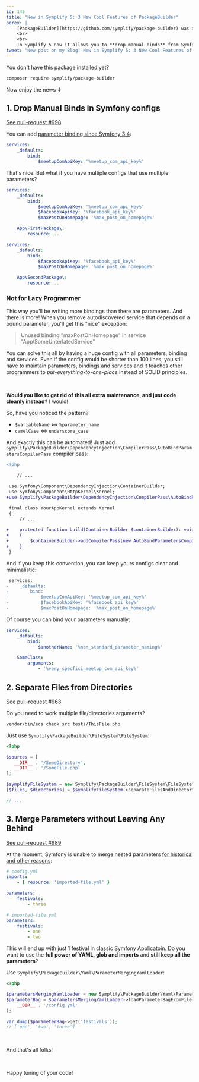```yaml
---
id: 145
title: "New in Symplify 5: 3 New Cool Features of PackageBuilder"
perex: |
    [PackageBuilder](https://github.com/symplify/package-builder) was always sort of meta package with all **the cool and shiny features anyone can use**. After all, it's the most downloaded Symplify package hitting almost [1000 downloads a day](https://packagist.org/packages/symplify/package-builder/stats).
    <br>
    <br>
    In Symplify 5 now it allows you to **drop manual binds** from Symfony configs, separate files from directories **in one method** and merge nested YAML parameters **with 1&nbsp;service**.
tweet: "New post on my Blog: New in Symplify 5: 3 New Cool Features of PackageBuilder #symfony #autowiring #yaml"
---
```


You don't have this package installed yet?

```bash
composer require symplify/package-builder
```

Now enjoy the news ↓

## 1. Drop Manual Binds in Symfony configs

<a href="https://github.com/symplify/symplify/pull/998" class="btn btn-dark btn-sm">
    <em class="fab fa-github fa-fw"></em>
    See pull-request #998
</a>

You can add [parameter binding since Symfony 3.4](https://symfony.com/blog/new-in-symfony-3-4-local-service-binding):

```yaml
services:
    _defaults:
        bind:
            $meetupComApiKey: '%meetup_com_api_key%'
```

That's nice. But what if you have multiple configs that use multiple parameters?

```yaml
services:
    _defaults:
        bind:
            $meetupComApiKey: '%meetup_com_api_key%'
            $facebookApiKey: '%facebook_api_key%'
            $maxPostOnHomepage: '%max_post_on_homepage%'

    App\FirstPackage\:
        resource: ..
```

```yaml
services:
    _defaults:
        bind:
            $facebookApiKey: '%facebook_api_key%'
            $maxPostOnHomepage: '%max_post_on_homepage%'

    App\SecondPackage\:
        resource: ..
```

### Not for Lazy Programmer

This way you'll be writing more bindings than there are parameters. And there is more! When you remove autodiscovered service that depends on a bound parameter, you'll get this "nice" exception:

<blockquote class="blockquote">
    Unused binding "maxPostOnHomepage" in service "App\SomeUnterlatedService"
</blockquote>

You can solve this all by having a huge config with all parameters, binding and services. Even if the config would be shorter than 100 lines, you still have to maintain parameters, bindings and services and it teaches other programmers to *put-everything-to-one-place* instead of SOLID principles.

<br>

**Would you like to get rid of this all extra maintenance, and just code cleanly instead?** I would!

So, have you noticed the pattern?

- `$variableName` <=> `%parameter_name`
- `camelCase` <=> `underscore_case`

And exactly this can be automated! Just add `Symplify\PackageBuilder\DependencyInjection\CompilerPass\AutoBindParametersCompilerPass` compiler pass:

```diff
<?php

    // ...

 use Symfony\Component\DependencyInjection\ContainerBuilder;
 use Symfony\Component\HttpKernel\Kernel;
+use Symplify\PackageBuilder\DependencyInjection\CompilerPass\AutoBindParametersCompilerPass;

 final class YourAppKernel extends Kernel
 {
     // ...

+    protected function build(ContainerBuilder $containerBuilder): void
+    {
+        $containerBuilder->addCompilerPass(new AutoBindParametersCompilerPass());
+    }
 }
```

And if you keep this convention, you can keep yours configs clear and minimalistic:

```diff
 services:
-    _defaults:
-        bind:
-            $meetupComApiKey: '%meetup_com_api_key%'
-            $facebookApiKey: '%facebook_api_key%'
-            $maxPostOnHomepage: '%max_post_on_homepage%'
```

Of course you can bind your parameters manually:

```yaml
services:
    _defaults:
        bind:
            $anotherName: '%non_standard_parameter_naming%'

    SomeClass:
        arguments:
            - '%very_specfici_meetup_com_api_key%'
```

## 2. Separate Files from Directories

<a href="https://github.com/symplify/symplify/pull/963" class="btn btn-dark btn-sm">
    <em class="fab fa-github fa-fw"></em>
    See pull-request #963
</a>

Do you need to work multiple file/directories arguments?

```bash
vendor/bin/ecs check src tests/ThisFile.php
```

Just use `Symplify\PackageBuilder\FileSystem\FileSystem`:

```php
<?php

$sources = [
   __DIR__ . '/SomeDirectory',
   __DIR__ . '/SomeFile.php'
];

$symplifyFileSystem = new Symplify\PackageBuilder\FileSystem\FileSystem;
[$files, $directories] = $symplifyFileSystem->separateFilesAndDirectories($sources);

// ...
```

## 3. Merge Parameters without Leaving Any Behind

<a href="https://github.com/symplify/symplify/pull/989" class="btn btn-dark btn-sm">
    <em class="fab fa-github fa-fw"></em>
    See pull-request #989
</a>

At the moment, Symfony is unable to merge nested parameters [for historical and other reasons](https://github.com/symfony/symfony/issues/26713):

```yaml
# config.yml
imports:
    - { resource: 'imported-file.yml' }

parameters:
    festivals:
        - three
```

```yaml
# imported-file.yml
parameters:
    festivals:
        - one
        - two
```

This will end up with just 1 festival in classic Symfony Applicatoin. Do you want to use the **full power of YAML, glob and imports** and **still keep all the parameters**?

Use `Symplify\PackageBuilder\Yaml\ParameterMergingYamlLoader`:

```php
<?php

$parametersMergingYamlLoader = new Symplify\PackageBuilder\Yaml\ParameterMergingYamlLoader;
$parameterBag = $parametersMergingYamlLoader->loadParameterBagFromFile(
    __DIR__ . '/config.yml'
);

var_dump($parameterBag->get('festivals'));
// ['one', 'two', 'three']
```

<br>

And that's all folks!

<br>

Happy tuning of your code!
